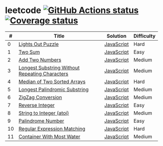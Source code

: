 # leetcode [![GitHub Actions status](https://github.com/acgotaku/leetcode/workflows/unit-test/badge.svg)](https://github.com/acgotaku/leetcode/actions) [![Coverage status](https://codecov.io/gh/acgotaku/leetcode/branch/master/graphs/badge.svg)](https://codecov.io/gh/acgotaku/leetcode/branch/master)

| # | Title | Solution | Difficulty |
|---| ----- | -------- | ---------- |
|0|[Lights Out Puzzle](http://mathworld.wolfram.com/LightsOutPuzzle.html)| [JavaScript](./algorithms/javascript/000.lightsOut/solveLightsOut.js)|Hard|
|1|[Two Sum](https://leetcode.com/problems/two-sum/description/)| [JavaScript](./algorithms/javascript/001.twoSum/twoSum.js)|Easy|
|2|[Add Two Numbers](https://leetcode.com/problems/add-two-numbers/description/)| [JavaScript](./algorithms/javascript/002.addTwoNumbers/addTwoNumbers.js)|Medium|
|3|[Longest Substring Without Repeating Characters](https://leetcode.com/problems/longest-substring-without-repeating-characters/description/)| [JavaScript](./algorithms/javascript/003.longestSubstringWithoutRepeatingCharacters/longestSubstringWithoutRepeatingCharacters.js)|Medium|
|4|[Median of Two Sorted Arrays](https://leetcode.com/problems/median-of-two-sorted-arrays/description/)| [JavaScript](./algorithms/javascript/004.medianOfTwoSortedArrays/medianOfTwoSortedArrays.js)|Hard|
|5|[Longest Palindromic Substring](https://leetcode.com/problems/longest-palindromic-substring/description/)| [JavaScript](./algorithms/javascript/005.longestPalindromicSubstring/longestPalindromicSubstring.js)|Medium|
|6|[ZigZag Conversion](https://leetcode.com/problems/zigzag-conversion/description)| [JavaScript](./algorithms/javascript/006.zigZagConversion/zigZagConversion.js)|Medium|
|7|[Reverse Integer](https://leetcode.com/problems/reverse-integer/description/)| [JavaScript](./algorithms/javascript/007.reverseInteger/reverseInteger.js)|Easy|
|8|[String to Integer (atoi)](https://leetcode.com/problems/string-to-integer-atoi/description/)| [JavaScript](./algorithms/javascript/008.stringToIntegerAtoi/stringToIntegerAtoi.js)|Medium|
|9|[Palindrome Number](https://leetcode.com/problems/palindrome-number/description/)| [JavaScript](./algorithms/javascript/009.palindromeNumber/palindromeNumber.js)|Easy|
|10|[Regular Expression Matching](https://leetcode.com/problems/regular-expression-matching/description/)| [JavaScript](./algorithms/javascript/010.regularExpressionMatching/regularExpressionMatching.js)|Hard|
|11|[Container With Most Water](https://leetcode.com/problems/container-with-most-water/description/)| [JavaScript](./algorithms/javascript/011.containerWithMostWater/containerWithMostWater.js)|Medium|
